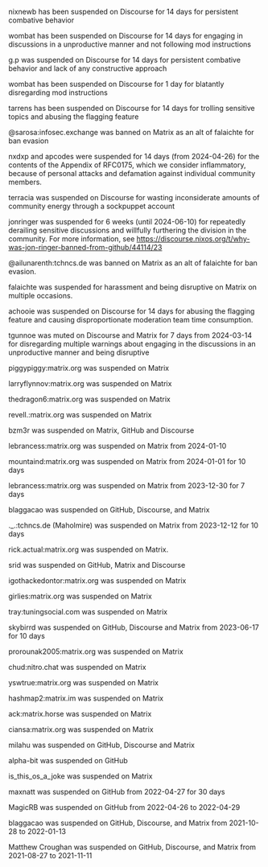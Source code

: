 nixnewb has been suspended on Discourse for 14 days for persistent combative behavior

wombat has been suspended on Discourse for 14 days for engaging in discussions in a unproductive manner and not following mod instructions

g.p was suspended on Discourse for 14 days for persistent combative behavior and lack of any constructive approach

wombat has been suspended on Discourse for 1 day for blatantly disregarding mod instructions

tarrens has been suspended on Discourse for 14 days for trolling sensitive topics and abusing the flagging feature

@sarosa:infosec.exchange was banned on Matrix as an alt of falaichte for ban evasion

nxdxp and apcodes were suspended for 14 days (from 2024-04-26) for the contents of the Appendix of RFC0175, which we consider inflammatory, because of personal attacks and defamation against individual community members.

terracia was suspended on Discourse for wasting inconsiderate amounts of community energy through a sockpuppet account

jonringer was suspended for 6 weeks (until 2024-06-10) for repeatedly derailing sensitive discussions and willfully furthering the division in the community. For more information, see <https://discourse.nixos.org/t/why-was-jon-ringer-banned-from-github/44114/23>

@ailunarenth:tchncs.de was banned on Matrix as an alt of falaichte for ban evasion.

falaichte was suspended for harassment and being disruptive on Matrix on multiple occasions.

achooie was suspended on Discourse for 14 days for abusing the flagging feature and causing disproportionate moderation team time consumption.

tgunnoe was muted on Discourse and Matrix for 7 days from 2024-03-14 for disregarding multiple warnings about engaging in the discussions in an unproductive manner and being disruptive

piggypiggy:matrix.org was suspended on Matrix

larryflynnov:matrix.org was suspended on Matrix

thedragon6:matrix.org was suspended on Matrix

revell.:matrix.org was suspended on Matrix

bzm3r was suspended on Matrix, GitHub and Discourse

lebrancess:matrix.org was suspended on Matrix from 2024-01-10

mountaind:matrix.org was suspended on Matrix from 2024-01-01 for 10 days

lebrancess:matrix.org was suspended on Matrix from 2023-12-30 for 7 days

blaggacao was suspended on GitHub, Discourse, and Matrix

._.:tchncs.de (Maholmire) was suspended on Matrix from 2023-12-12 for 10 days

rick.actual:matrix.org was suspended on Matrix.

srid was suspended on GitHub, Matrix and Discourse

igothackedontor:matrix.org was suspended on Matrix

girlies:matrix.org was suspended on Matrix

tray:tuningsocial.com was suspended on Matrix

skybirrd was suspended on GitHub, Discourse and Matrix from 2023-06-17 for 10 days

prorounak2005:matrix.org was suspended on Matrix

chud:nitro.chat was suspended on Matrix

yswtrue:matrix.org was suspended on Matrix

hashmap2:matrix.im was suspended on Matrix

ack:matrix.horse was suspended on Matrix

ciansa:matrix.org was suspended on Matrix

milahu was suspended on GitHub, Discourse and Matrix

alpha-bit was suspended on GitHub

is_this_os_a_joke was suspended on Matrix

maxnatt was suspended on GitHub from 2022-04-27 for 30 days

MagicRB was suspended on GitHub from 2022-04-26 to 2022-04-29

blaggacao was suspended on GitHub, Discourse, and Matrix from 2021-10-28 to 2022-01-13

Matthew Croughan was suspended on GitHub, Discourse, and Matrix from 2021-08-27 to 2021-11-11
